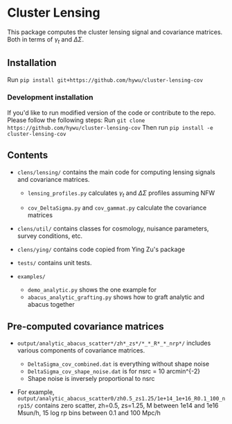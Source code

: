 # Cluster Lensing 

This package computes the cluster lensing signal and covariance matrices.  Both in terms of $\gamma_t$ and $\Delta\Sigma$.

<!-- Put this in your `~/.bashrc`

`export PYTHONPATH="/your_folder/cluster-lensing-cov/:$PYTHONPATH"` -->

## Installation
Run `pip install git+https://github.com/hywu/cluster-lensing-cov`

### Development installation
If you'd like to run modified version of the code or contribute to the repo. Please follow the following steps: 
Run `git clone https://github.com/hywu/cluster-lensing-cov`
Then run `pip install -e cluster-lensing-cov`

## Contents

* `clens/lensing/` contains the main code for computing lensing signals and covariance matrices.  

	* `lensing_profiles.py` calculates $\gamma_t$ and $\Delta\Sigma$ profiles assuming NFW

	* `cov_DeltaSigma.py` and `cov_gammat.py` calculate the covariance matrices  

* `clens/util/` contains classes for cosmology, nuisance parameters, survey conditions, etc.

* `clens/ying/` contains code copied from Ying Zu's package

* `tests/` contains unit tests.

* `examples/` 
	* `demo_analytic.py` shows the one example for 
	* `abacus_analytic_grafting.py` shows how to graft analytic and abacus together 


## Pre-computed covariance matrices

* `output/analytic_abacus_scatter*/zh*_zs*/*_*_R*_*_nrp*/` includes various components of covariance matrices.
	* `DeltaSigma_cov_combined.dat` is everything without shape noise
	* `DeltaSigma_cov_shape_noise.dat` is for nsrc = 10 arcmin^{-2}
	*  Shape noise is inversely proportional to nsrc

* For example, `output/analytic_abacus_scatter0/zh0.5_zs1.25/1e+14_1e+16_R0.1_100_nrp15/` contains zero scatter, zh=0.5, zs=1.25, M between 1e14 and 1e16 Msun/h, 15 log rp bins between 0.1 and 100 Mpc/h
